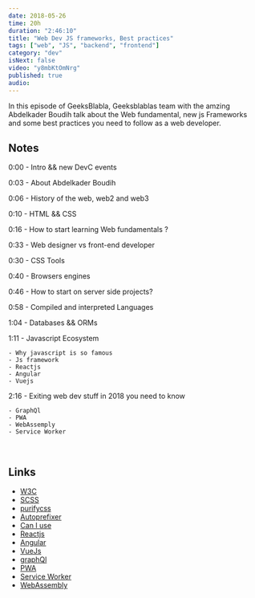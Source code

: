 ```yaml
---
date: 2018-05-26
time: 20h
duration: "2:46:10"
title: "Web Dev JS frameworks, Best practices"
tags: ["web", "JS", "backend", "frontend"]
category: "dev"
isNext: false
video: "y8mbKtOmNrg"
published: true
audio:
---
```


In this episode of GeeksBlabla, Geeksblablas team with the amzing Abdelkader Boudih talk about the Web fundamental, new js Frameworks and some best practices you need to follow as a web developer.

## Notes

0:00 - Intro && new DevC events

0:03 - About Abdelkader Boudih

0:06 - History of the web, web2 and web3

0:10 - HTML && CSS

0:16 - How to start learning Web fundamentals ?

0:33 - Web designer vs front-end developer

0:30 - CSS Tools

0:40 - Browsers engines

0:46 - How to start on server side projects?

0:58 - Compiled and interpreted Languages

1:04 - Databases && ORMs

1:11 - Javascript Ecosystem

    - Why javascript is so famous
    - Js framework
    - Reactjs
    - Angular
    - Vuejs

2:16 - Exiting web dev stuff in 2018 you need to know

    - GraphQl
    - PWA
    - WebAssemply
    - Service Worker

<br/>

## Links

- [W3C](https://www.w3.org/)
- [SCSS](https://sass-lang.com/)
- [purifycss](https://purifycss.online/)
- [Autoprefixer](https://autoprefixer.github.io/)
- [Can I use](https://caniuse.com/)
- [Reactjs](https://reactjs.org/)
- [Angular](https://angular.io/)
- [VueJs](https://vuejs.org/)
- [graphQl](https://graphql.org/)
- [PWA](https://developer.mozilla.org/en-US/docs/Web/Progressive_web_apps)
- [Service Worker](https://developers.google.com/web/ilt/pwa/introduction-to-service-worker)
- [WebAssembly](https://webassembly.org/)
